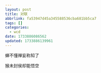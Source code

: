 ```yaml
---
layout: post
title: 对联
abbrlink: fa53947d45a345588536cba681bb5ca7
tags: []
categories:
  - wcd
date: 1733886086562
updated: 1733886139961
---
```


蝉不懂禅妄称知了

猴未封侯却能悟空
